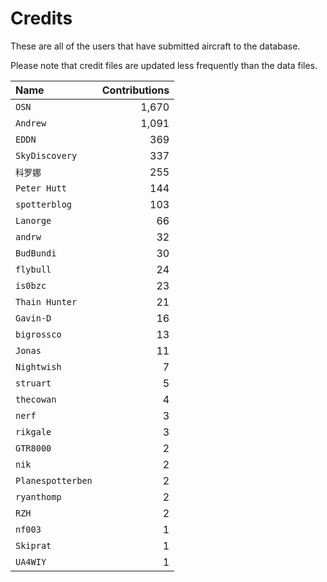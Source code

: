 ﻿# Credits

These are all of the users that have submitted aircraft to the database.

Please note that credit files are updated less frequently than the data files.

| Name              | Contributions |
| :--               | --: |
| `OSN`             | 1,670 |
| `Andrew`          | 1,091 |
| `EDDN`            | 369 |
| `SkyDiscovery`    | 337 |
| `科罗娜`             | 255 |
| `Peter Hutt`      | 144 |
| `spotterblog`     | 103 |
| `Lanorge`         | 66 |
| `andrw`           | 32 |
| `BudBundi`        | 30 |
| `flybull`         | 24 |
| `is0bzc`          | 23 |
| `Thain Hunter`    | 21 |
| `Gavin-D`         | 16 |
| `bigrossco`       | 13 |
| `Jonas`           | 11 |
| `Nightwish`       | 7 |
| `struart`         | 5 |
| `thecowan`        | 4 |
| `nerf`            | 3 |
| `rikgale`         | 3 |
| `GTR8000`         | 2 |
| `nik`             | 2 |
| `Planespotterben` | 2 |
| `ryanthomp`       | 2 |
| `RZH`             | 2 |
| `nf003`           | 1 |
| `Skiprat`         | 1 |
| `UA4WIY`          | 1 |

